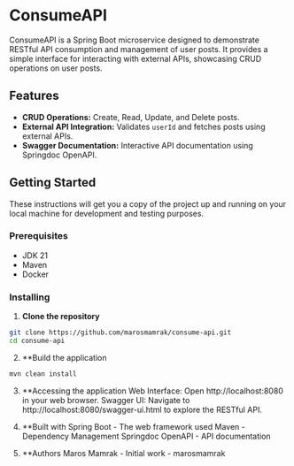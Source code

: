 # ConsumeAPI

ConsumeAPI is a Spring Boot microservice designed to demonstrate RESTful API consumption and management of user posts. It provides a simple interface for interacting with external APIs, showcasing CRUD operations on user posts.

## Features

- **CRUD Operations:** Create, Read, Update, and Delete posts.
- **External API Integration:** Validates `userId` and fetches posts using external APIs.
- **Swagger Documentation:** Interactive API documentation using Springdoc OpenAPI.

## Getting Started

These instructions will get you a copy of the project up and running on your local machine for development and testing purposes.

### Prerequisites

- JDK 21
- Maven
- Docker

### Installing

1. **Clone the repository**

```bash
git clone https://github.com/marosmamrak/consume-api.git
cd consume-api

```
2. **Build the application
```bash
mvn clean install
```

3. **Accessing the application
  Web Interface: Open http://localhost:8080 in your web browser.
  Swagger UI: Navigate to http://localhost:8080/swagger-ui.html to explore the RESTful API.

4. **Built with
  Spring Boot - The web framework used
  Maven - Dependency Management
  Springdoc OpenAPI - API documentation

5. **Authors
     Maros Mamrak - Initial work - marosmamrak

